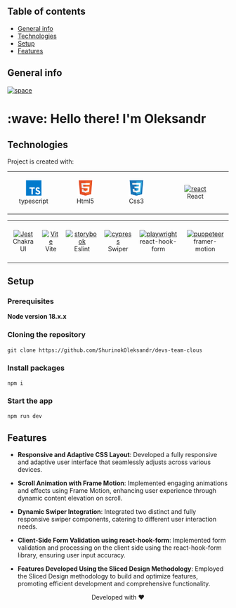 ## Table of contents
* [General info](#general-info)
* [Technologies](#technologies)
* [Setup](#setup)
* [Features](#features)

## General info
<a href="https://github.com/siberiacancode">
  <img src="https://cdn1.epicgames.com/ue/product/Screenshot/Image10-1920x1080-62a982ae51602dab039765f08d991d4c.png?resize=1&w=1920" alt="space" align="center"/>
</a>

<h1 align="left">:wave: Hello there! I'm Oleksandr</h1>

## Technologies
Project is created with:
 
<table width='100%'>
  <tr>
    <td align="center" width="110" height="90">
      <a href="#debabin-stack">
        <img src="https://raw.githubusercontent.com/devicons/devicon/1119b9f84c0290e0f0b38982099a2bd027a48bf1/icons/typescript/typescript-original.svg" width="36" height="36" alt="typescript" />
      </a>
      <br>typescript
    </td>
        <td align="center" width="110" height="90">
      <a href="#debabin-stack">
        <img src="https://github.com/devicons/devicon/blob/master/icons/html5/html5-original.svg" width="36" height="36" alt="Html5" />
      </a>
      <br>Html5
    </td>
         <td align="center" width="110" height="90"> 
      <a href="#debabin-stack" >
        <img src="https://github.com/devicons/devicon/blob/master/icons/css3/css3-original.svg" width="36" height="36" alt="css3" />
      </a>
      <br>Css3
    </td>
     <td align="center" width="150" height="90"> 
      <a href="#debabin-stack" >
        <img src="https://camo.githubusercontent.com/77f6f4ed2bcf02341da77ebed65c13650c351a5256739d5f7deb535d2f91ada8/68747470733a2f2f6272616e646c6f676f732e6e65742f77702d636f6e74656e742f75706c6f6164732f323032302f30392f72656163742d6c6f676f2e706e67" width="36" height="36" alt="react" />
      </a>
      <br>React 
    </td>
  </tr> 
</table>

<table width='100%'>
  <tr>
     <td align="center" width="110" height="90"> 
      <a href="#debabin-stack" >
        <img src="https://avatars.githubusercontent.com/u/54212428?s=48&v=4" color='gray``' width="36" height="36" alt="Jest" />
      </a>
      <br>Chakra UI
    </td>
    <td align="center" width="110" height="90"> 
      <a href="#debabin-stack">
 <img src="https://vitejs.dev/logo.svg" alt="Vite" width="100" height='50px'>      </a>
      <br>Vite
    </td>
        <td align="center" width="110" height="90"> 
      <a href="#debabin-stack" >
        <img src="https://cdn.worldvectorlogo.com/logos/eslint.svg" width="36" height="36" alt="storybook" />
      </a>
      <br>Eslint
    </td>
    <td align="center" width="110" height="90"> 
      <a href="#debabin-stack">
        <img src="https://swiperjs.com/images/swiper-logo.svg" width="36" height="36" alt="cypress" />
      </a>
      <br>Swiper
    </td>
    <td align="center" width="210" height="90"> 
      <a href="#debabin-stack">
        <img src="https://react-hook-form.com/images/logo/react-hook-form-logo-only.png" width="36" height="36" alt="playwright" />
      </a>
      <br>react-hook-form
    </td>
    <td align="center" width="210" height="90"> 
      <a href="#debabin-stack">
        <img src="https://cdn.worldvectorlogo.com/logos/framer-motion.svg" width="36" height="36" alt="puppeteer" />
      </a>
      <br>framer-motion
    </td>
  </tr> 
</table>

## Setup
 
### Prerequisites

**Node version 18.x.x**

### Cloning the repository

```shell
git clone https://github.com/ShurinokOleksandr/devs-team-clous
```

### Install packages

```shell
npm i
```

### Start the app

```shell
npm run dev
```

## Features

- **Responsive and Adaptive CSS Layout**: Developed a fully responsive and adaptive user interface that seamlessly adjusts across various devices.

- **Scroll Animation with Frame Motion**: Implemented engaging animations and effects using Frame Motion, enhancing user experience through dynamic content elevation on scroll.

- **Dynamic Swiper Integration**: Integrated two distinct and fully responsive swiper components, catering to different user interaction needs.

- **Client-Side Form Validation using react-hook-form**: Implemented form validation and processing on the client side using the react-hook-form library, ensuring user input accuracy.

- **Features Developed Using the Sliced Design Methodology**: Employed the Sliced Design methodology to build and optimize features, promoting efficient development and comprehensive functionality.



<div align="center">
  Developed with ❤️
</div>
